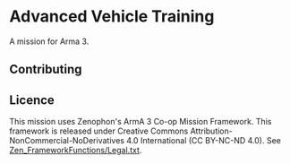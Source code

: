 # Advanced Vehicle Training

A mission for Arma 3.

## Contributing

## Licence

This mission uses Zenophon's ArmA 3 Co-op Mission Framework. This framework is released under Creative Commons Attribution-NonCommercial-NoDerivatives 4.0 International (CC BY-NC-ND 4.0). See [Zen_FrameworkFunctions/Legal.txt](./Zen_FrameworkFunctions/Legal.txt).
